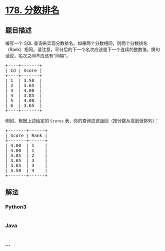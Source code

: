 # [178. 分数排名](https://leetcode-cn.com/problems/rank-scores)

## 题目描述
<!-- 这里写题目描述 -->
<p>编写一个 SQL 查询来实现分数排名。如果两个分数相同，则两个分数排名（Rank）相同。请注意，平分后的下一个名次应该是下一个连续的整数值。换句话说，名次之间不应该有&ldquo;间隔&rdquo;。</p>

<pre>+----+-------+
| Id | Score |
+----+-------+
| 1  | 3.50  |
| 2  | 3.65  |
| 3  | 4.00  |
| 4  | 3.85  |
| 5  | 4.00  |
| 6  | 3.65  |
+----+-------+
</pre>

<p>例如，根据上述给定的&nbsp;<code>Scores</code> 表，你的查询应该返回（按分数从高到低排列）：</p>

<pre>+-------+------+
| Score | Rank |
+-------+------+
| 4.00  | 1    |
| 4.00  | 1    |
| 3.85  | 2    |
|&nbsp;3.65  | 3    |
| 3.65  | 3    |
| 3.50  | 4    |
+-------+------+
</pre>



## 解法
<!-- 这里可写通用的实现逻辑 -->


<!-- tabs:start -->

### **Python3**
<!-- 这里可写当前语言的特殊实现逻辑 -->

```python

```

### **Java**
<!-- 这里可写当前语言的特殊实现逻辑 -->

```java

```

### **...**
```

```

<!-- tabs:end -->